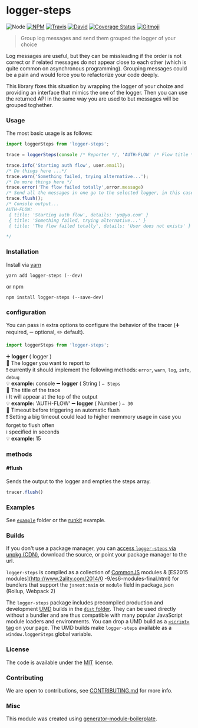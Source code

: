 # logger-steps

![Node](https://img.shields.io/node/v/logger-steps.svg?style=flat-square)
[![NPM](https://img.shields.io/npm/v/logger-steps.svg?style=flat-square)](https://www.npmjs.com/package/logger-steps)
[![Travis](https://img.shields.io/travis/danielo515/logger-steps/master.svg?style=flat-square)](https://travis-ci.org/danielo515/logger-steps)
[![David](https://img.shields.io/david/danielo515/logger-steps.svg?style=flat-square)](https://david-dm.org/danielo515/logger-steps)
[![Coverage Status](https://img.shields.io/coveralls/danielo515/logger-steps.svg?style=flat-square)](https://coveralls.io/github/danielo515/logger-steps)
[![Gitmoji](https://img.shields.io/badge/gitmoji-%20😜%20😍-FFDD67.svg?style=flat-square)](https://gitmoji.carloscuesta.me/)

> Group log messages and send them grouped the logger of your choice

Log messages are useful, but they can be missleading if the order is not correct or if related messages
do not appear close to each other (which is quite common on asynchronous programming).
Grouping messages could be a pain and would force you to refactorize your code deeply.

This library fixes this situation by wrapping the logger of your choize and providing an interface that mimics the one
of the logger. Then you can use the returned API in the same way you are used to but messages will be grouped toghether.

### Usage

The most basic usage is as follows:

```js
import loggerSteps from 'logger-steps';

trace = loggerSteps(console /* Reporter */, 'AUTH-FLOW' /* Flow title */, 15 /* Automatic flush timeout */);

trace.info('Starting auth flow', user.email);
/* Do things here ...*/
trace.warn('Something failed, trying alternative...');
/* Do more things here */
trace.error('The flow failed totally',error.message)
/* Send all the messages in one go to the selected logger, in this case the console*/
trace.flush();
/* Console output...
AUTH-FLOW:
 { title: 'Starting auth flow', details: 'yo@yo.com' }
 { title: 'Something failed, trying alternative...' }
 { title: 'The flow failed totally', details: 'User does not exists' }

*/

```

### Installation

Install via [yarn](https://github.com/yarnpkg/yarn)

    yarn add logger-steps (--dev)

or npm

    npm install logger-steps (--save-dev)


### configuration

You can pass in extra options to configure the behavior of the tracer (➕ required, ➖ optional, ✏️ default).

```js
import loggerSteps from 'logger-steps';

```

➕ **logger** ( logger )
<br/> 📝  The logger you want to report to
<br/> ❗️  currently it should implement the following methods: `error`, `warn`, `log`, `info`, `debug`
<br/> 💡  **example:** console
➖ **logger** ( String ) `✏️ Steps`
<br/> 📝  The title of the trace
<br/> ℹ️  It will appear at the top of the output
<br/> 💡  **example:** 'AUTH-FLOW'
➖ **logger** ( Number ) `✏️ 30`
<br/> 📝  Timeout before triggering an automatic flush
<br/> ❗️  Setting a big timeout could lead to higher memmory usage in case you forget to flush often
<br/> ℹ️  specified in seconds
<br/> 💡  **example:** 15

### methods

#### #flush

Sends the output to the logger and empties the steps array.

```js
tracer.flush()
```

### Examples

See [`example`](example/script.js) folder or the [runkit](https://runkit.com/danielo515/logger-steps) example.

### Builds

If you don't use a package manager, you can [access `logger-steps` via unpkg (CDN)](https://unpkg.com/logger-steps/), download the source, or point your package manager to the url.

`logger-steps` is compiled as a collection of [CommonJS](http://webpack.github.io/docs/commonjs.html) modules & [ES2015 modules](http://www.2ality.com/2014/0
  -9/es6-modules-final.html) for bundlers that support the `jsnext:main` or `module` field in package.json (Rollup, Webpack 2)

The `logger-steps` package includes precompiled production and development [UMD](https://github.com/umdjs/umd) builds in the [`dist` folder](https://unpkg.com/logger-steps/dist/). They can be used directly without a bundler and are thus compatible with many popular JavaScript module loaders and environments. You can drop a UMD build as a [`<script>` tag](https://unpkg.com/logger-steps) on your page. The UMD builds make `logger-steps` available as a `window.loggerSteps` global variable.

### License

The code is available under the [MIT](LICENSE) license.

### Contributing

We are open to contributions, see [CONTRIBUTING.md](CONTRIBUTING.md) for more info.

### Misc

This module was created using [generator-module-boilerplate](https://github.com/duivvv/generator-module-boilerplate).
